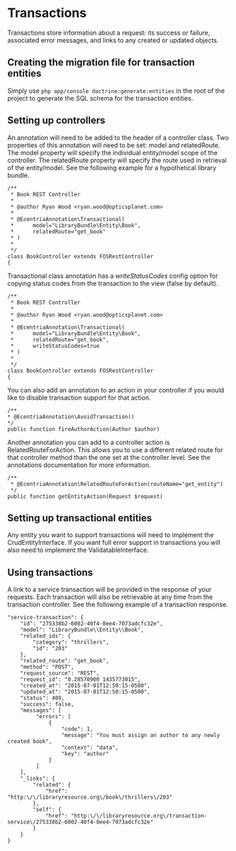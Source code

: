 Transactions
==========

Transactions store information about a request: its success or failure, associated error messages,
and links to any created or updated objects.

Creating the migration file for transaction entities
------------------------
Simply use ```php app/console doctrine:generate:entities``` in the root of the project to generate the SQL schema for
 the transaction entities.

Setting up controllers
------------------------
An annotation will need to be added to the header of a controller class. Two properties of this annotation
will need to be set: model and relatedRoute. The model property will specify the individual entity/model scope of
the controller. The relatedRoute property will specify the route used in retrieval of the entity/model. See the
following example for a hypothetical library bundle.

```
/**
 * Book REST Controller
 *
 * @author Ryan Wood <ryan.wood@opticsplanet.com>
 *
 * @EcentriaAnnotation\Transactional(
 *      model="LibraryBundle\Entity\Book",
 *      relatedRoute="get_book"
 * )
 *
 */
class BookController extends FOSRestController
{
```

Transactional class annotation has a *writeStatusCodes* config option for copying status codes from the transaction to the view (false by default).

```
/**
 * Book REST Controller
 *
 * @author Ryan Wood <ryan.wood@opticsplanet.com>
 *
 * @EcentriaAnnotation\Transactional(
 *      model="LibraryBundle\Entity\Book",
 *      relatedRoute="get_book",
 *      writeStatusCodes=true
 * )
 *
 */
class BookController extends FOSRestController
{
```

You can also add an annotation to an action in your controller if you would like to disable transaction support for
that action.

```
/**
* @EcentriaAnnotation\AvoidTransaction()
*/
public function fireAuthorAction(Author $author)
```

Another annotation you can add to a controller action is RelatedRouteForAction. This allows you to use a different related route for that controller method than the one set at the controller level. See the annotations documentation for more information.

```
/**
 * @EcentriaAnnotation\RelatedRouteForAction(routeName="get_entity")
 */
public function getEntityAction(Request $request)
```

Setting up transactional entities
------------------------
Any entity you want to support transactions will need to implement the CrudEntityInterface. If you want full error
support in transactions you will also need to implement the ValidatableInterface.

Using transactions
------------------------
A link to a service transaction will be provided in the response of your requests. Each transaction will also be
 retrievable at any time from the transaction controller. See the following example of a transaction response.

```
"service-transaction": {
    "id": "275338b2-6002-40f4-8ee4-7073adcfc32e",
    "model": "LibraryBundle\\Entity\\Book",
    "related_ids": {
        "category": "thrillers",
        "id": "203"
    },
    "related_route": "get_book",
    "method": "POST",
    "request_source": "REST",
    "request_id": "0.28570900 1435773015",
    "created_at": "2015-07-01T12:50:15-0500",
    "updated_at": "2015-07-01T12:50:15-0500",
    "status": 409,
    "success": false,
    "messages": [
         "errors": [
             {
                 "code": 1,
                 "message": "You must assign an author to any newly created book",
                 "context": "data",
                 "key": "author"
             }
         ]
    ],
    "_links": {
        "related": {
            "href": "http:\/\/libraryresource.org\/book\/thrillers\/203"
        },
        "self": {
            "href": "http:\/\/libraryresource.org\/transaction-service\/275338b2-6002-40f4-8ee4-7073adcfc32e"
        }
    }
}
```
